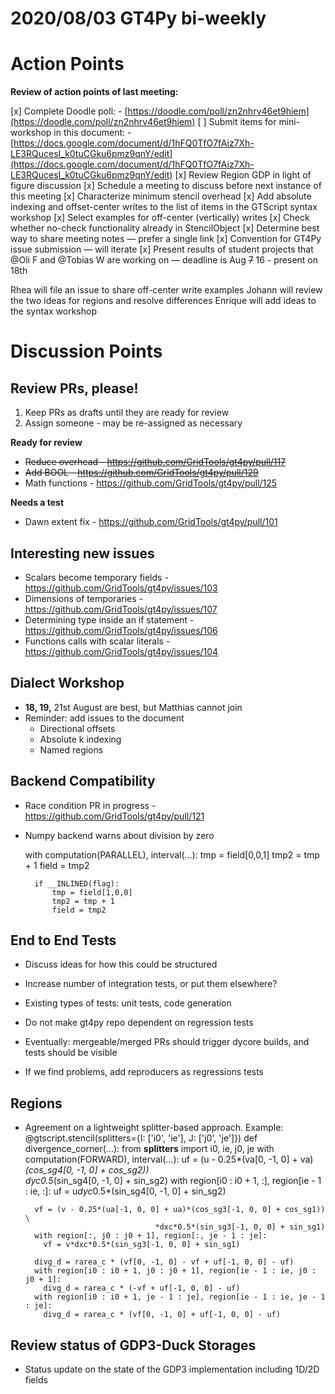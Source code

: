 # 2020/08/03 GT4Py bi-weekly

# Action Points

**Review of action points of last meeting:**

[x] Complete Doodle poll:
    - [https://doodle.com/poll/zn2nhrv46et9hiem](https://doodle.com/poll/zn2nhrv46et9hiem)
[ ] Submit items for mini-workshop in this document:
    - [https://docs.google.com/document/d/1hFQ0TfO7fAiz7Xh-LE3RQucesI_k0tuCGku6pmz9qnY/edit](https://docs.google.com/document/d/1hFQ0TfO7fAiz7Xh-LE3RQucesI_k0tuCGku6pmz9qnY/edit)
[x] Review Region GDP in light of figure discussion
[x] Schedule a meeting to discuss before next instance of this meeting
[x] Characterize minimum stencil overhead
[x] Add absolute indexing and offset-center writes to the list of items in the GTScript syntax workshop
[x] Select examples for off-center (vertically) writes
[x] Check whether no-check functionality already in StencilObject
[x] Determine best way to share meeting notes — prefer a single link
[x] Convention for GT4Py issue submission — will iterate
[x] Present results of student projects that @Oli F and @Tobias W are working on — deadline is Aug ~~7~~ 16 - present on 18th

Rhea will file an issue to share off-center write examples
Johann will review the two ideas for regions and resolve differences
Enrique will add ideas to the syntax workshop

# Discussion Points
## Review PRs, please!
1. Keep PRs as drafts until they are ready for review
2. Assign someone - may be re-assigned as necessary

**Ready for review**

- ~~Reduce overhead - https://github.com/GridTools/gt4py/pull/117~~
- ~~Add BOOL - https://github.com/GridTools/gt4py/pull/129~~
- Math functions - https://github.com/GridTools/gt4py/pull/125

**Needs a test**

- Dawn extent fix - https://github.com/GridTools/gt4py/pull/101


## Interesting new issues
- Scalars become temporary fields - https://github.com/GridTools/gt4py/issues/103
- Dimensions of temporaries - https://github.com/GridTools/gt4py/issues/107
- Determining type inside an if statement - https://github.com/GridTools/gt4py/issues/106
- Functions calls with scalar literals - https://github.com/GridTools/gt4py/issues/104


## Dialect Workshop
- **18, 19,** 21st August are best, but Matthias cannot join
- Reminder: add issues to the document
    - Directional offsets
    - Absolute k indexing
    - Named regions


## Backend Compatibility
- Race condition PR in progress - https://github.com/GridTools/gt4py/pull/121
- Numpy backend warns about division by zero


    with computation(PARALLEL), interval(…):
        tmp = field[0,0,1]
        tmp2 = tmp + 1
        field = tmp2
    
        if __INLINED(flag):
            tmp = field[1,0,0]
            tmp2 = tmp + 1
            field = tmp2


## End to End Tests
- Discuss ideas for how this could be structured
- Increase number of integration tests, or put them elsewhere?
- Existing types of tests: unit tests, code generation


- Do not make gt4py repo dependent on regression tests
- Eventually: mergeable/merged PRs should trigger dycore builds, and tests should be visible
- If we find problems, add reproducers as regressions tests


## Regions
- Agreement on a lightweight splitter-based approach. Example:
    @gtscript.stencil(splitters={I: ['i0', 'ie'], J: ['j0', 'je']})
    def divergence_corner(...):
      from __splitters__ import i0, ie, j0, je
      with computation(FORWARD), interval(...):
        uf = (u - 0.25*(va[0, -1, 0] + va)*(cos_sg4[0, -1, 0] + cos_sg2))  \
                                   *dyc*0.5*(sin_sg4[0, -1, 0] + sin_sg2)
        with region[i0 : i0 + 1, :], region[ie - 1 : ie, :]:
          uf = u*dyc*0.5*(sin_sg4[0, -1, 0] + sin_sg2)
    
        vf = (v - 0.25*(ua[-1, 0, 0] + ua)*(cos_sg3[-1, 0, 0] + cos_sg1))  \
                                   *dxc*0.5*(sin_sg3[-1, 0, 0] + sin_sg1)
        with region[:, j0 : j0 + 1], region[:, je - 1 : je]:
          vf = v*dxc*0.5*(sin_sg3[-1, 0, 0] + sin_sg1)
    
        divg_d = rarea_c * (vf[0, -1, 0] - vf + uf[-1, 0, 0] - uf)
        with region[i0 : i0 + 1, j0 : j0 + 1], region[ie - 1 : ie, j0 : j0 + 1]:
          divg_d = rarea_c * (-vf + uf[-1, 0, 0] - uf)
        with region[i0 : i0 + 1, je - 1 : je], region[ie - 1 : ie, je - 1 : je]:
          divg_d = rarea_c * (vf[0, -1, 0] + uf[-1, 0, 0] - uf)


## Review status of GDP3-Duck Storages
- Status update on the state of the GDP3 implementation including 1D/2D fields

